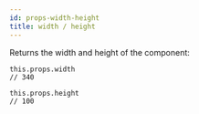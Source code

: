 ```yaml
---
id: props-width-height
title: width / height
---
```

Returns the width and height of the component:

```
this.props.width
// 340

this.props.height
// 100
```

